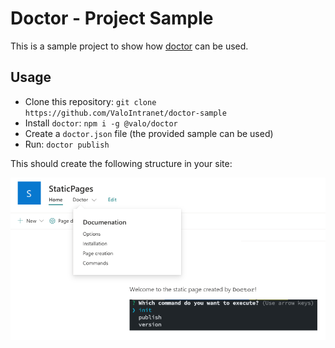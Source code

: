 # Doctor - Project Sample

This is a sample project to show how [doctor](https://github.com/ValoIntranet/doctor) can be used.

## Usage

- Clone this repository: `git clone https://github.com/ValoIntranet/doctor-sample`
- Install `doctor`: `npm i -g @valo/doctor`
- Create a `doctor.json` file (the provided sample can be used)
- Run: `doctor publish`

This should create the following structure in your site:

![Navigation](./assets/navigation.png)